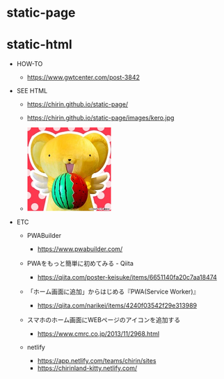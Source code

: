 # static-page

# static-html

- HOW-TO
  - https://www.gwtcenter.com/post-3842

- SEE HTML
  - https://chirin.github.io/static-page/
  - https://chirin.github.io/static-page/images/kero.jpg

  - ![FACE](/images/kero.jpg)

- ETC
  - PWABuilder
    - https://www.pwabuilder.com/

  - PWAをもっと簡単に初めてみる - Qiita
    - https://qiita.com/poster-keisuke/items/6651140fa20c7aa18474

  - 「ホーム画面に追加」からはじめる『PWA(Service Worker)』
    - https://qiita.com/narikei/items/4240f03542f29e313989

  - スマホのホーム画面にWEBページのアイコンを追加する
    - https://www.cmrc.co.jp/2013/11/2968.html

  - netlify
    - https://app.netlify.com/teams/chirin/sites
    - https://chirinland-kitty.netlify.com/
